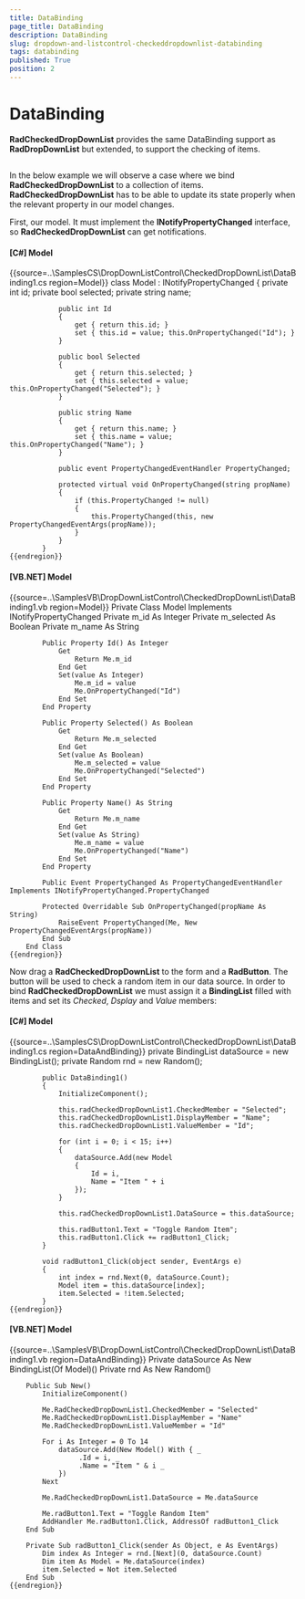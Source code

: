 ```yaml
---
title: DataBinding
page_title: DataBinding
description: DataBinding
slug: dropdown-and-listcontrol-checkeddropdownlist-databinding
tags: databinding
published: True
position: 2
---
```


# DataBinding



__RadCheckedDropDownList__ provides the same DataBinding support as __RadDropDownList__ but extended, to support the checking of items.
      

## 

In the below example we will observe a case where we bind __RadCheckedDropDownList__ to a collection of items. __RadCheckedDropDownList__
        has to be able to update its state properly when the relevant property in our model changes.
       

First, our model. It must implement the __INotifyPropertyChanged__ interface, so __RadCheckedDropDownList__ can get notifications.
        

#### __[C#] Model__

{{source=..\SamplesCS\DropDownListControl\CheckedDropDownList\DataBinding1.cs region=Model}}
	        class Model : INotifyPropertyChanged
	        {
	            private int id;
	            private bool selected;
	            private string name;
	
	            public int Id
	            {
	                get { return this.id; }
	                set { this.id = value; this.OnPropertyChanged("Id"); }
	            }
	
	            public bool Selected
	            {
	                get { return this.selected; }
	                set { this.selected = value; this.OnPropertyChanged("Selected"); }
	            }
	
	            public string Name
	            {
	                get { return this.name; }
	                set { this.name = value; this.OnPropertyChanged("Name"); }
	            }
	
	            public event PropertyChangedEventHandler PropertyChanged;
	
	            protected virtual void OnPropertyChanged(string propName)
	            {
	                if (this.PropertyChanged != null)
	                {
	                    this.PropertyChanged(this, new PropertyChangedEventArgs(propName));
	                }
	            }
	        }
	{{endregion}}



#### __[VB.NET] Model__

{{source=..\SamplesVB\DropDownListControl\CheckedDropDownList\DataBinding1.vb region=Model}}
	    Private Class Model
	        Implements INotifyPropertyChanged
	        Private m_id As Integer
	        Private m_selected As Boolean
	        Private m_name As String
	
	        Public Property Id() As Integer
	            Get
	                Return Me.m_id
	            End Get
	            Set(value As Integer)
	                Me.m_id = value
	                Me.OnPropertyChanged("Id")
	            End Set
	        End Property
	
	        Public Property Selected() As Boolean
	            Get
	                Return Me.m_selected
	            End Get
	            Set(value As Boolean)
	                Me.m_selected = value
	                Me.OnPropertyChanged("Selected")
	            End Set
	        End Property
	
	        Public Property Name() As String
	            Get
	                Return Me.m_name
	            End Get
	            Set(value As String)
	                Me.m_name = value
	                Me.OnPropertyChanged("Name")
	            End Set
	        End Property
	
	        Public Event PropertyChanged As PropertyChangedEventHandler Implements INotifyPropertyChanged.PropertyChanged
	
	        Protected Overridable Sub OnPropertyChanged(propName As String)
	            RaiseEvent PropertyChanged(Me, New PropertyChangedEventArgs(propName))
	        End Sub
	    End Class
	{{endregion}}



Now drag a __RadCheckedDropDownList__ to the form and a __RadButton__. The button will be used to check a random item in our data source. In order to bind
          __RadCheckedDropDownList__ we must assign it a __BindingList__ filled with items and set its *Checked*, *Dsplay* and *Value* members:
        

#### __[C#] Model__

{{source=..\SamplesCS\DropDownListControl\CheckedDropDownList\DataBinding1.cs region=DataAndBinding}}
	        private BindingList<Model> dataSource = new BindingList<Model>();
	        private Random rnd = new Random();
	
	        public DataBinding1()
	        {
	            InitializeComponent();
	
	            this.radCheckedDropDownList1.CheckedMember = "Selected";
	            this.radCheckedDropDownList1.DisplayMember = "Name";
	            this.radCheckedDropDownList1.ValueMember = "Id";
	
	            for (int i = 0; i < 15; i++)
	            {
	                dataSource.Add(new Model
	                {
	                    Id = i,
	                    Name = "Item " + i
	                });
	            }
	
	            this.radCheckedDropDownList1.DataSource = this.dataSource;
	
	            this.radButton1.Text = "Toggle Random Item";
	            this.radButton1.Click += radButton1_Click;
	        }
	
	        void radButton1_Click(object sender, EventArgs e)
	        {
	            int index = rnd.Next(0, dataSource.Count);
	            Model item = this.dataSource[index];
	            item.Selected = !item.Selected;
	        }
	{{endregion}}



#### __[VB.NET] Model__

{{source=..\SamplesVB\DropDownListControl\CheckedDropDownList\DataBinding1.vb region=DataAndBinding}}
	    Private dataSource As New BindingList(Of Model)()
	    Private rnd As New Random()
	
	    Public Sub New()
	        InitializeComponent()
	
	        Me.RadCheckedDropDownList1.CheckedMember = "Selected"
	        Me.RadCheckedDropDownList1.DisplayMember = "Name"
	        Me.RadCheckedDropDownList1.ValueMember = "Id"
	
	        For i As Integer = 0 To 14
	            dataSource.Add(New Model() With { _
	                 .Id = i, _
	                 .Name = "Item " & i _
	            })
	        Next
	
	        Me.RadCheckedDropDownList1.DataSource = Me.dataSource
	
	        Me.radButton1.Text = "Toggle Random Item"
	        AddHandler Me.radButton1.Click, AddressOf radButton1_Click
	    End Sub
	
	    Private Sub radButton1_Click(sender As Object, e As EventArgs)
	        Dim index As Integer = rnd.[Next](0, dataSource.Count)
	        Dim item As Model = Me.dataSource(index)
	        item.Selected = Not item.Selected
	    End Sub
	{{endregion}}


